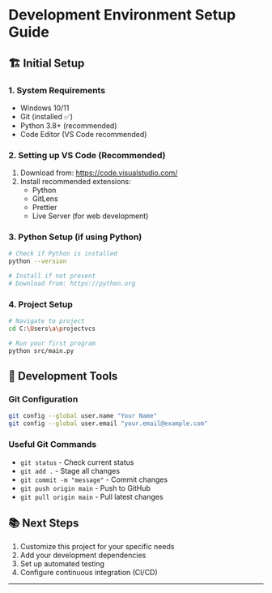 # Development Environment Setup Guide

## 🏗️ Initial Setup

### 1. System Requirements
- Windows 10/11
- Git (installed ✅)
- Python 3.8+ (recommended)
- Code Editor (VS Code recommended)

### 2. Setting up VS Code (Recommended)
1. Download from: https://code.visualstudio.com/
2. Install recommended extensions:
   - Python
   - GitLens
   - Prettier
   - Live Server (for web development)

### 3. Python Setup (if using Python)
```bash
# Check if Python is installed
python --version

# Install if not present
# Download from: https://python.org
```

### 4. Project Setup
```bash
# Navigate to project
cd C:\Users\a\projectvcs

# Run your first program
python src/main.py
```

## 🔧 Development Tools

### Git Configuration
```bash
git config --global user.name "Your Name"
git config --global user.email "your.email@example.com"
```

### Useful Git Commands
- `git status` - Check current status
- `git add .` - Stage all changes
- `git commit -m "message"` - Commit changes
- `git push origin main` - Push to GitHub
- `git pull origin main` - Pull latest changes

## 📚 Next Steps
1. Customize this project for your specific needs
2. Add your development dependencies
3. Set up automated testing
4. Configure continuous integration (CI/CD)

--- 